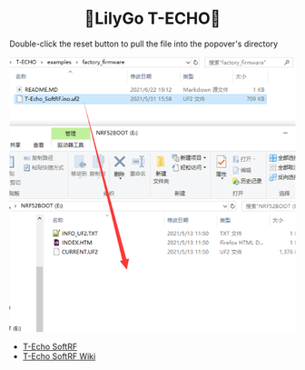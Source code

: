 <h1 align = "center">🌟LilyGo T-ECHO🌟</h1>

Double-click the reset button to pull the file into the popover's directory


![](../../image/drag.png)


- [T-Echo SoftRF](https://github.com/lyusupov/SoftRF)
- [T-Echo SoftRF Wiki](https://github.com/lyusupov/SoftRF/wiki/Badge-Edition)
